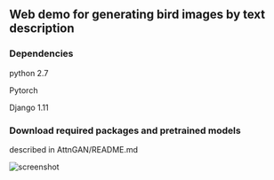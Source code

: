 ## Web demo for generating bird images by text description

### Dependencies
python 2.7

Pytorch

Django 1.11

### Download required packages and pretrained models
described in AttnGAN/README.md

![screenshot](https://github.com/gyxoned/bird_demo/blob/master/static/img/screen.png)